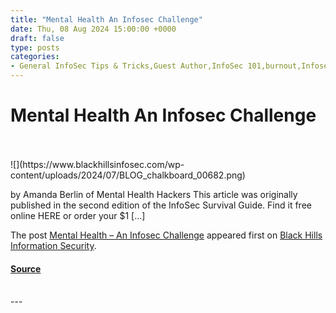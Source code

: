```yaml
---
title: "Mental Health An Infosec Challenge"
date: Thu, 08 Aug 2024 15:00:00 +0000
draft: false
type: posts
categories: 
- General InfoSec Tips & Tricks,Guest Author,InfoSec 101,burnout,Infosec for Beginners,InfoSec Survival Guide,Mental health
---
```

# Mental Health An Infosec Challenge

<br/>

<br/>
![](https://www.blackhillsinfosec.com/wp-content/uploads/2024/07/BLOG_chalkboard_00682.png)

by Amanda Berlin of Mental Health Hackers This article was originally published in the second edition of the InfoSec Survival Guide. Find it free online HERE or order your $1 \[…\]

The post [Mental Health – An Infosec Challenge](https://www.blackhillsinfosec.com/mental-health-an-infosec-challenge/) appeared first on [Black Hills Information Security](https://www.blackhillsinfosec.com).

#### [Source](https://www.blackhillsinfosec.com/mental-health-an-infosec-challenge/)

<br/>
---
